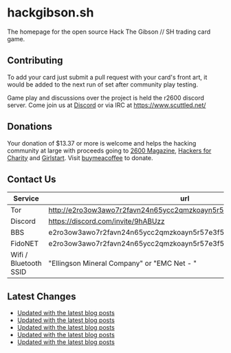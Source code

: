 # hackgibson.sh
The homepage for the open source Hack The Gibson // SH trading card game.


## Contributing

To add your card just submit a pull request with your card's front art, it would be added to the next run of set after community play testing.

Game play and discussions over the project is held the r2600 discord server. Come join us at [Discord](https://discord.com/invite/9hABUzz) or via IRC at https://www.scuttled.net/


## Donations

Your donation of $13.37 or more is welcome and helps the hacking community at large with proceeds going to [2600 Magazine](https://2600.com/), [Hackers for Charity](https://hackersforcharity.org) and [Girlstart](https://girlstart.org).  Visit [buymeacoffee](https://www.buymeacoffee.com/hackgibson.sh) to donate.


## Contact Us

Service | url
-|-
Tor | http://e2ro3ow3awo7r2favn24n65ycc2qmzkoayn5r57e3f56nvjwdcgg32ad.onion
Discord | https://discord.com/invite/9hABUzz
BBS | e2ro3ow3awo7r2favn24n65ycc2qmzkoayn5r57e3f56nvjwdcgg32ad.onion:23
FidoNET | e2ro3ow3awo7r2favn24n65ycc2qmzkoayn5r57e3f56nvjwdcgg32ad.onion:24554
Wifi / Bluetooth SSID | "Ellingson Mineral Company" or "EMC Net - <fidonet address>"

## Latest Changes
<!-- BLOG-POST-LIST:START -->
- [Updated with the latest blog posts](https://github.com/DFW2600/hackgibson.sh/commit/782043d4dd7b0534becf784dd34e9b59d108ff9a)
- [Updated with the latest blog posts](https://github.com/DFW2600/hackgibson.sh/commit/e3165001d5ad39a477564869f00ab04c4ba2aec6)
- [Updated with the latest blog posts](https://github.com/DFW2600/hackgibson.sh/commit/2470fdef747c834160f91302e2e3c67e9b672fd5)
- [Updated with the latest blog posts](https://github.com/DFW2600/hackgibson.sh/commit/c7bcd539d4697f6b481bfc7b81ae966ba69ebf8d)
- [Updated with the latest blog posts](https://github.com/DFW2600/hackgibson.sh/commit/0b13e40b35909a32e0df7adb31f3c070c7618ba3)
<!-- BLOG-POST-LIST:END -->
